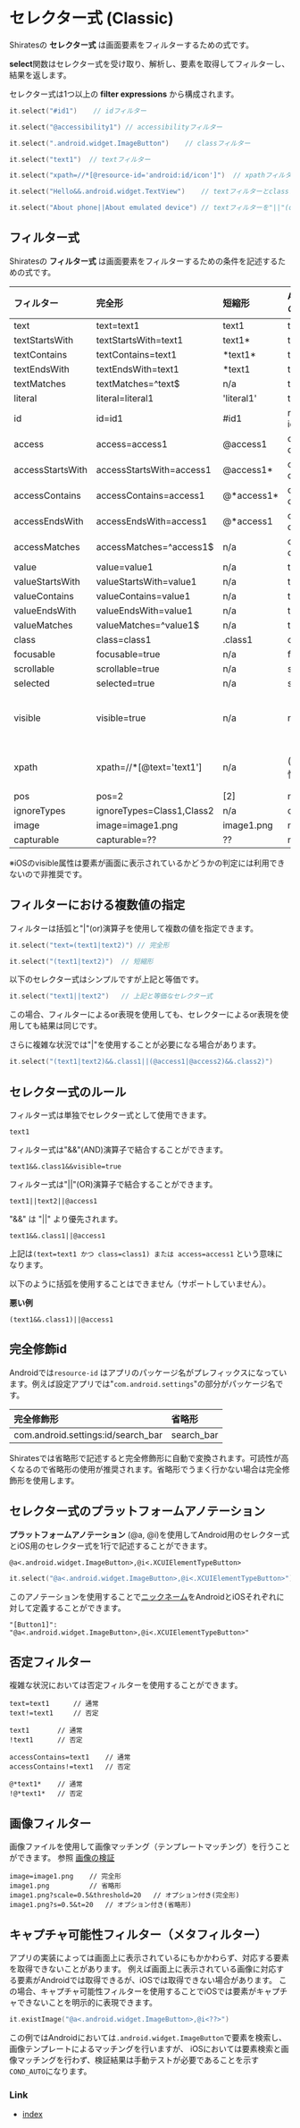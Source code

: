 # セレクター式 (Classic)

Shiratesの **セレクター式** は画面要素をフィルターするための式です。

**select**関数はセレクター式を受け取り、解析し、要素を取得してフィルターし、結果を返します。

セレクター式は1つ以上の **filter expressions** から構成されます。

```kotlin
it.select("#id1")    // idフィルター

it.select("@accessibility1") // accessibilityフィルター

it.select(".android.widget.ImageButton")    // classフィルター

it.select("text1")  // textフィルター

it.select("xpath=//*[@resource-id='android:id/icon']")  // xpathフィルター

it.select("Hello&&.android.widget.TextView")    // textフィルターとclassフィルターを"&&"(and)演算子で結合

it.select("About phone||About emulated device") // textフィルターを"||"(or)演算子で結合
```

## フィルター式

Shiratesの **フィルター式** は画面要素をフィルターするための条件を記述するための式です。

| フィルター            | 完全形                       | 短縮形         | Androidの属性   | iOSの属性  | 備考   |
|:-----------------|:--------------------------|:------------|:-------------|:--------|:-----|
| text             | text=text1                | text1       | text         | label   |      |
| textStartsWith   | textStartsWith=text1      | text1*      | text         | label   |      |
| textContains     | textContains=text1        | \*text1*    | text         | label   |      |
| textEndsWith     | textEndsWith=text1        | *text1      | text         | label   |      |
| textMatches      | textMatches=^text$        | n/a         | text         | label   |      |
| literal          | literal=literal1          | 'literal1'  | text         | label   |      |
| id               | id=id1                    | #id1        | resource-id  | name    |      |
| access           | access=access1            | @access1    | content-desc | name    |      |
| accessStartsWith | accessStartsWith=access1  | @access1*   | content-desc | name    |      |
| accessContains   | accessContains=access1    | @\*access1* | content-desc | name    |      |
| accessEndsWith   | accessEndsWith=access1    | @*access1   | content-desc | name    |      |
| accessMatches    | accessMatches=^access1$   | n/a         | content-desc | name    |      |
| value            | value=value1              | n/a         | text         | value   |      |
| valueStartsWith  | valueStartsWith=value1    | n/a         | text         | value   |      |
| valueContains    | valueContains=value1      | n/a         | text         | value   |      |
| valueEndsWith    | valueEndsWith=value1      | n/a         | text         | value   |      |
| valueMatches     | valueMatches=^value1$     | n/a         | text         | value   |      |
| class            | class=class1              | .class1     | class        | type    |      |
| focusable        | focusable=true            | n/a         | focusable    | n/a     |      |
| scrollable       | scrollable=true           | n/a         | scrollable   | n/a     |      |
| selected         | selected=true             | n/a         | selected     | n/a     |      |
| visible          | visible=true              | n/a         | n/a          | visible | ※非推奨 |
| xpath            | xpath=//*[@text='text1']  | n/a         | (任意の属性)      | (任意の属性) |      |
| pos              | pos=2                     | [2]         | n/a          | n/a     |      |
| ignoreTypes      | ignoreTypes=Class1,Class2 | n/a         | class        | type    |      |
| image            | image=image1.png          | image1.png  | n/a          | n/a     |      |
| capturable       | capturable=??             | ??          | n/a          | n/a     |      |

※iOSのvisible属性は要素が画面に表示されているかどうかの判定には利用できないので非推奨です。

## フィルターにおける複数値の指定

フィルターは括弧と"|"(or)演算子を使用して複数の値を指定できます。

```kotlin
it.select("text=(text1|text2)") // 完全形

it.select("(text1|text2)")  // 短縮形
```

以下のセレクター式はシンプルですが上記と等価です。

```kotlin
it.select("text1||text2")   // 上記と等価なセレクター式
```

この場合、フィルターによるor表現を使用しても、セレクターによるor表現を使用しても結果は同じです。

さらに複雑な状況では"|"を使用することが必要になる場合があります。

```kotlin
it.select("(text1|text2)&&.class1||(@access1|@access2)&&.class2)")
```

## セレクター式のルール

フィルター式は単独でセレクター式として使用できます。

```
text1
```

フィルター式は"&&"(AND)演算子で結合することができます。

```
text1&&.class1&&visible=true
```

フィルター式は"||"(OR)演算子で結合することができます。

```
text1||text2||@access1
```

"&&" は  "||" より優先されます。

```
text1&&.class1||@access1
```

上記は`(text=text1 かつ class=class1) または access=access1` という意味になります。

以下のように括弧を使用することはできません（サポートしていません）。

**悪い例**

```
(text1&&.class1)||@access1
```

## 完全修飾id

Androidでは`resource-id`
はアプリのパッケージ名がプレフィックスになっています。例えば設定アプリでは"`com.android.settings`"の部分がパッケージ名です。

| 完全修飾形                              | 省略形        |
|:-----------------------------------|:-----------|
| com.android.settings:id/search_bar | search_bar |

Shiratesでは省略形で記述すると完全修飾形に自動で変換されます。可読性が高くなるので省略形の使用が推奨されます。省略形でうまく行かない場合は完全修飾形を使用します。

## セレクター式のプラットフォームアノテーション

**プラットフォームアノテーション** (@a, @i)を使用してAndroid用のセレクター式とiOS用のセレクター式を1行で記述することができます。

```
@a<.android.widget.ImageButton>,@i<.XCUIElementTypeButton>
```

```kotlin
it.select("@a<.android.widget.ImageButton>,@i<.XCUIElementTypeButton>")
```

このアノテーションを使用することで[ニックネーム](nickname/nickname_ja.md)をAndroidとiOSそれぞれに対して定義することができます。

```
"[Button1]": "@a<.android.widget.ImageButton>,@i<.XCUIElementTypeButton>"
```

## 否定フィルター

複雑な状況においては否定フィルターを使用することができます。

```
text=text1      // 通常
text!=text1     // 否定

text1       // 通常
!text1      // 否定

accessContains=text1    // 通常
accessContains!=text1   // 否定

@*text1*    // 通常
!@*text1*   // 否定
```

## 画像フィルター

画像ファイルを使用して画像マッチング（テンプレートマッチング）を行うことができます。
参照 [画像の検証](../function_property/asserting_image/image_assertion_ja.md)

```
image=image1.png    // 完全形
image1.png          // 省略形
image1.png?scale=0.5&threshold=20   // オプション付き(完全形)
image1.png?s=0.5&t=20   // オプション付き(省略形)
```

## キャプチャ可能性フィルター（メタフィルター）

アプリの実装によっては画面上に表示されているにもかかわらず、対応する要素を取得できないことがあります。
例えば画面上に表示されている画像に対応する要素がAndroidでは取得できるが、iOSでは取得できない場合があります。
この場合、キャプチャ可能性フィルターを使用することでiOSでは要素がキャプチャできないことを明示的に表現できます。

```kotlin
it.existImage("@a<.android.widget.ImageButton>,@i<??>")
```

この例ではAndroidにおいては`.android.widget.ImageButton`で要素を検索し、画像テンプレートによるマッチングを行いますが、
iOSにおいては要素検索と画像マッチングを行わず、検証結果は手動テストが必要であることを示す`COND_AUTO`になります。

### Link

- [index](../../index_ja.md)

